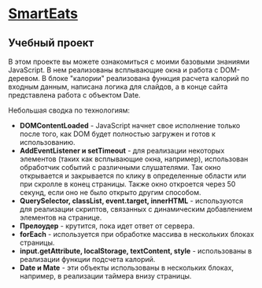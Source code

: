 [SmartEats](https://henry128bit.github.io/Smart-eats/)
=====================
Учебный проект
---
В этом проекте вы можете ознакомиться с моими базовыми знаниями JavaScript. В нем реализованы всплывающие окна и работа с DOM-деревом. В блоке "калории" реализована функция расчета калорий по входным данным, написана логика для слайдов, а в конце сайта представлена работа с объектом Date.

Небольшая сводка по технологиям:

* **DOMContentLoaded** - JavaScript начнет свое исполнение только после того, как DOM будет полностью загружен и готов к использованию.
* **AddEventListener и setTimeout** - для реализации некоторых элементов (таких как всплывающие окна, например), использован обработчик событий с различными слушателями. Так окно открывается и закрывается по клику в определенные области или при скролле в конец страницы. Также окно откроется через 50 секунд, если оно не было открыто другим способом.
* **QuerySelector, classList, event.target, innerHTML** - используются для реализации скриптов, связанных с динамическим добавлением элементов на странице.
* **Прелоудер** - крутится, пока идет ответ от сервера.
* **forEach** - используется при обработке массива в нескольких блоках страницы.
* **input.getAttribute, localStorage, textContent, style** - использованы в реализации функции подсчета калорий.
* **Date и Mate** - эти объекты использованы в нескольких блоках, например, в реализации таймера внизу страницы.

